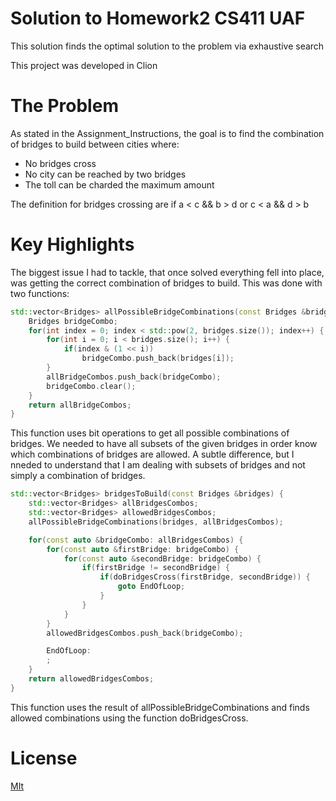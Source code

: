 # Solution to Homework2 CS411 UAF
This solution finds the optimal solution to the problem via exhaustive search

This project was developed in Clion

# The Problem
As stated in the Assignment_Instructions, the goal is to find the combination of 
bridges to build between cities where:
* No bridges cross
* No city can be reached by two bridges
* The toll can be charded the maximum amount

The definition for bridges crossing are if a < c && b > d or c < a && d > b

# Key Highlights
The biggest issue I had to tackle, that once solved everything fell into place, 
was getting the correct combination of bridges to build.
This was done with two functions:
```c++
std::vector<Bridges> allPossibleBridgeCombinations(const Bridges &bridges, std::vector<Bridges> &allBridgeCombos) {
    Bridges bridgeCombo;
    for(int index = 0; index < std::pow(2, bridges.size()); index++) {
        for(int i = 0; i < bridges.size(); i++) {
            if(index & (1 << i))
                bridgeCombo.push_back(bridges[i]);
        }
        allBridgeCombos.push_back(bridgeCombo);
        bridgeCombo.clear();
    }
    return allBridgeCombos;
}
```
This function uses bit operations to get all possible combinations of bridges. We needed to have all subsets of the 
given bridges in order know which combinations of bridges are allowed. A subtle difference, but I nneded to understand 
that I am dealing with subsets of bridges and not simply a combination of bridges.

```c++
std::vector<Bridges> bridgesToBuild(const Bridges &bridges) {
    std::vector<Bridges> allBridgesCombos;
    std::vector<Bridges> allowedBridgesCombos;
    allPossibleBridgeCombinations(bridges, allBridgesCombos);

    for(const auto &bridgeCombo: allBridgesCombos) {
        for(const auto &firstBridge: bridgeCombo) {
            for(const auto &secondBridge: bridgeCombo) {
                if(firstBridge != secondBridge) {
                    if(doBridgesCross(firstBridge, secondBridge)) {
                        goto EndOfLoop;
                    }
                }
            }
        }
        allowedBridgesCombos.push_back(bridgeCombo);

        EndOfLoop:
        ;
    }
    return allowedBridgesCombos;
}
```
This function uses the result of allPossibleBridgeCombinations and finds allowed combinations using the function doBridgesCross.

# License
[MIt](https://choosealicense.com/licenses/mit/)
